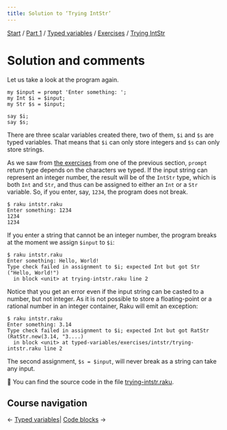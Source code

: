 ```yaml
---
title: Solution to ‘Trying IntStr’
---
```


[Start](/raku-course/) / [Part 1](/raku-course/part1) / [Typed variables](/raku-course/typed-variables) / [Exercises](../..) / [Trying IntStr](..)

# Solution and comments

Let us take a look at the program again.

    my $input = prompt 'Enter something: ';
    my Int $i = $input;
    my Str $s = $input;

    say $i;
    say $s;

There are three scalar variables created there, two of them, `$i` and `$s` are typed variables. That means that `$i` can only store integers and `$s` can only store strings.

As we saw from [the exercises](/raku-course/what/exercises) from one of the previous section, `prompt` return type depends on the characters we typed. If the input string can represent an integer number, the result will be of the `IntStr` type, which is both `Int` and `Str`, and thus can be assigned to either an `Int` or a `Str` variable. So, if you enter, say, `1234`, the program does not break.

    $ raku intstr.raku
    Enter something: 1234
    1234
    1234

If you enter a string that cannot be an integer number, the program breaks at the moment we assign `$input` to `$i`:

    $ raku intstr.raku
    Enter something: Hello, World!
    Type check failed in assignment to $i; expected Int but got Str ("Hello, World!")
      in block <unit> at trying-intstr.raku line 2

Notice that you get an error even if the input string can be casted to a number, but not integer. As it is not possible to store a floating-point or a rational number in an integer container, Raku will emit an exception:

    $ raku intstr.raku
    Enter something: 3.14
    Type check failed in assignment to $i; expected Int but got RatStr (RatStr.new(3.14, "3....)
      in block <unit> at typed-variables/exercises/intstr/trying-intstr.raku line 2

The second assignment, `$s = $input`, will never break as a string can take any input.

🦋 You can find the source code in the file [trying-intstr.raku](https://github.com/ash/raku-course/blob/master/typed-variables/exercises/intstr/intstr.raku).

## Course navigation

← [Typed variables](/raku-course/typed-variables)| [Code blocks](/raku-course/code-blocks) →
